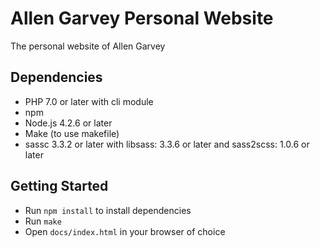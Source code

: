 # Allen Garvey Personal Website

The personal website of Allen Garvey

## Dependencies

* PHP 7.0 or later with cli module
* npm
* Node.js 4.2.6 or later
* Make (to use makefile)
* sassc 3.3.2 or later with libsass: 3.3.6 or later and sass2scss: 1.0.6 or later

## Getting Started

* Run `npm install` to install dependencies
* Run `make`
* Open `docs/index.html` in your browser of choice